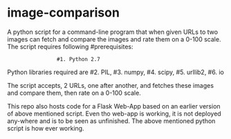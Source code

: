 # image-comparison
A python script for a command-line program that when given URLs to two images can fetch and compare the images and rate them on a 0-100 scale.
The script requires following #prerequisites:
                    
                    #1. Python 2.7
Python libraries required are   #2. PIL, 
                    #3. numpy, 
                    #4. scipy, 
                    #5. urllib2, 
                    #6. io
  
  The script accepts, 2 URLs, one after another, and fetches these images and compare them, then rate on a 0-100 scale.
  
  This repo also hosts code for a Flask Web-App based on an earlier version of above mentioned script. Even tho web-app is working, it is not deployed any-where and is to be seen as unfinished. The above mentioned python script is how ever working.
